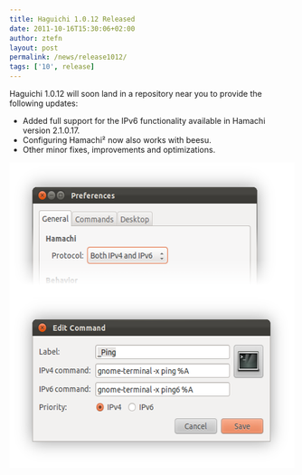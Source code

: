 ```yaml
---
title: Haguichi 1.0.12 Released
date: 2011-10-16T15:30:06+02:00
author: ztefn
layout: post
permalink: /news/release1012/
tags: ['10', release]
---
```

Haguichi 1.0.12 will soon land in a repository near you to provide the following updates:

  * Added full support for the IPv6 functionality available in Hamachi version 2.1.0.17.
  * Configuring Hamachi² now also works with beesu.
  * Other minor fixes, improvements and optimizations.

<img class="aligncenter" title="IPv6" src="/resources/1012-ipv6.png" alt="" width="560" height="540" />
